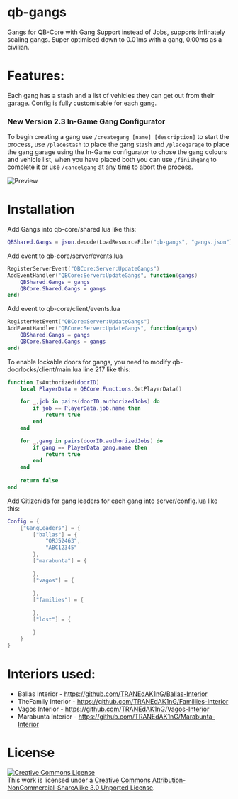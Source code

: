 # qb-gangs
Gangs for QB-Core with Gang Support instead of Jobs, supports infinately scaling gangs. Super optimised down to 0.01ms with a gang, 0.00ms as a civilian.

# Features:

Each gang has a stash and a list of vehicles they can get out from their garage. Config is fully customisable for each gang.

### New Version 2.3 In-Game Gang Configurator

To begin creating a gang use `/creategang [name] [description]` to start the process, use `/placestash` to place the gang stash and `/placegarage` to place the gang garage using the In-Game configurator to chose the gang colours and vehicle list, when you have placed both you can use `/finishgang` to complete it or use `/cancelgang` at any time to abort the process.

![Preview](https://i.imgur.com/vVr0n0W.jpg)

# Installation
Add Gangs into qb-core/shared.lua like this:
```lua
QBShared.Gangs = json.decode(LoadResourceFile("qb-gangs", "gangs.json"))

```
Add event to qb-core/server/events.lua
```lua
RegisterServerEvent("QBCore:Server:UpdateGangs")
AddEventHandler("QBCore:Server:UpdateGangs", function(gangs)
	QBShared.Gangs = gangs
	QBCore.Shared.Gangs = gangs
end)
```
Add event to qb-core/client/events.lua
```lua
RegisterNetEvent("QBCore:Server:UpdateGangs")
AddEventHandler("QBCore:Server:UpdateGangs", function(gangs)
	QBShared.Gangs = gangs
	QBCore.Shared.Gangs = gangs
end)
```

To enable lockable doors for gangs, you need to modify qb-doorlocks/client/main.lua line 217 like this:
```lua
function IsAuthorized(doorID)
	local PlayerData = QBCore.Functions.GetPlayerData()

	for _,job in pairs(doorID.authorizedJobs) do
		if job == PlayerData.job.name then
			return true
		end
	end

	for _,gang in pairs(doorID.authorizedJobs) do
		if gang == PlayerData.gang.name then
			return true
		end
	end
	
	return false
end
```
Add Citizenids for gang leaders for each gang into server/config.lua like this:
```lua
Config = {
	["GangLeaders"] = {
		["ballas"] = {
			"ORJ52463",
			"ABC12345"
		},
		["marabunta"] = {

		},
		["vagos"] = {

		},
		["families"] = {
			
		},
		["lost"] = {

		}
	}
}
```

# Interiors used:

- Ballas Interior - https://github.com/TRANEdAK1nG/Ballas-Interior
- TheFamily Interior - https://github.com/TRANEdAK1nG/Famillies-Interior
- Vagos Interior - https://github.com/TRANEdAK1nG/Vagos-Interior
- Marabunta Interior - https://github.com/TRANEdAK1nG/Marabunta-Interior

# License
<a rel="license" href="http://creativecommons.org/licenses/by-nc-sa/3.0/"><img alt="Creative Commons License" style="border-width:0" src="https://i.creativecommons.org/l/by-nc-sa/3.0/88x31.png" /></a><br />This work is licensed under a <a rel="license" href="http://creativecommons.org/licenses/by-nc-sa/3.0/">Creative Commons Attribution-NonCommercial-ShareAlike 3.0 Unported License</a>.
